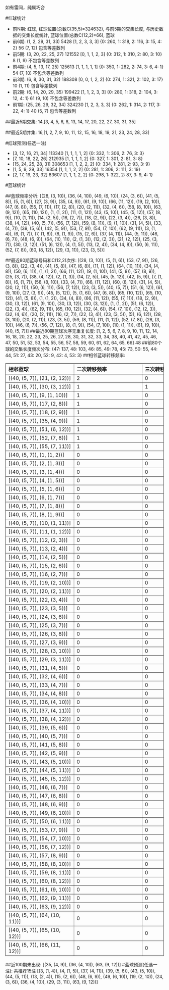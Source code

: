 <!-- 
.. title: 大乐透12010期(2012-01-30)数据分析报告
.. slug: dlott-12010-2012-01-30-report
.. date: 2012-01-31 08:00:00 UTC+08:00
.. tags: Lottery
.. link: 
.. description: 
.. type: text
-->

如有雷同，纯属巧合

<!-- TEASER_END-->

#红球统计

- 前N期: 红球, 红球位置(总数C(35,5)=324632), 与前5期的交集长度, 与历史数据的交集长度统计, 蓝球位置(总数C(12,2)=66), 蓝球
- 前6期: (1, 2, 29, 31, 33) 5428 [1, 2, 3, 3, 3] {0: 260, 1: 318, 2: 116, 3: 15, 4: 2} 56 (7, 12) 包含等差数列
- 前5期: (3, 20, 22, 25, 27) 121552 [0, 1, 1, 2, 3] {0: 312, 1: 310, 2: 80, 3: 10} 8 (1, 9) 不包含等差数列
- 前4期: (4, 5, 13, 17, 25) 125613 [1, 1, 1, 1, 1] {0: 350, 1: 282, 2: 74, 3: 6, 4: 1} 54 (7, 10) 不包含等差数列
- 前3期: (6, 8, 30, 31, 32) 188308 [0, 0, 1, 2, 2] {0: 274, 1: 321, 2: 102, 3: 17} 10 (1, 11) 包含等差数列
- 前2期: (6, 14, 20, 29, 35) 199422 [1, 1, 2, 3, 3] {0: 280, 1: 318, 2: 104, 3: 12, 4: 1} 61 (9, 10) 不包含等差数列
- 前1期: (25, 26, 29, 32, 34) 324230 [1, 2, 3, 3, 3] {0: 262, 1: 314, 2: 117, 3: 22, 4: 1} 40 (5, 7) 包含等差数列

##最近5期交集:
14,[3, 4, 5, 6, 8, 13, 14, 17, 20, 22, 27, 30, 31, 35]

##最近5期并集:
16,[1, 2, 7, 9, 10, 11, 12, 15, 16, 18, 19, 21, 23, 24, 28, 33]

#红球预测(任选一注)

- [3, 12, 16, 21, 34] 113340 [1, 1, 1, 1, 2] {0: 332, 1: 306, 2: 76, 3: 3}
- [7, 10, 18, 22, 26] 212935 [1, 1, 1, 1, 2] {0: 327, 1: 301, 2: 81, 3: 8}
- [15, 24, 25, 28, 31] 308653 [1, 1, 2, 2, 2] {0: 334, 1: 281, 2: 93, 3: 9}
- [1, 5, 9, 29, 33] 16354 [1, 1, 1, 2, 2] {0: 281, 1: 306, 2: 111, 3: 19}
- [2, 17, 19, 23, 32] 83607 [1, 1, 1, 2, 2] {0: 298, 1: 322, 2: 87, 3: 9, 4: 1}

#蓝球统计

##蓝球频率分析:
[(28, (3, 10)), (36, (4, 10)), (49, (6, 10)), (24, (3, 6)), (41, (5, 8)), (5, (1, 6)), (27, (3, 9)), (35, (4, 9)), (61, (9, 10)), (66, (11, 12)), (19, (2, 10)), (47, (6, 8)), (55, (7, 11)), (17, (2, 8)), (20, (2, 11)), (32, (4, 6)), (58, (8, 10)), (63, (9, 12)), (65, (10, 12)), (1, (1, 2)), (11, (1, 12)), (43, (5, 10)), (45, (5, 12)), (57, (8, 9)), (10, (1, 11)), (14, (2, 5)), (16, (2, 7)), (18, (2, 9)), (22, (3, 4)), (26, (3, 8)), (38, (4, 12)), (40, (5, 7)), (56, (7, 12)), (59, (8, 11)), (9, (1, 10)), (31, (4, 5)), (33, (4, 7)), (39, (5, 6)), (42, (5, 9)), (53, (7, 9)), (54, (7, 10)), (62, (9, 11)), (3, (1, 4)), (6, (1, 7)), (7, (1, 8)), (8, (1, 9)), (15, (2, 6)), (37, (4, 11)), (44, (5, 11)), (46, (6, 7)), (48, (6, 9)), (64, (10, 11)), (2, (1, 3)), (12, (2, 3)), (21, (2, 12)), (25, (3, 7)), (30, (3, 12)), (51, (6, 12)), (4, (1, 5)), (13, (2, 4)), (34, (4, 8)), (50, (6, 11)), (52, (7, 8)), (60, (8, 12)), (29, (3, 11)), (23, (3, 5))]

##最近80期蓝球号码和C(12,2)次序:
[(28, (3, 10)), (5, (1, 6)), (53, (7, 9)), (26, (3, 8)), (22, (3, 4)), (41, (5, 8)), (47, (6, 8)), (11, (1, 12)), (64, (10, 11)), (34, (4, 8)), (50, (6, 11)), (1, (1, 2)), (66, (11, 12)), (9, (1, 10)), (41, (5, 8)), (57, (8, 9)), (25, (3, 7)), (38, (4, 12)), (2, (1, 3)), (14, (2, 5)), (45, (5, 12)), (42, (5, 9)), (7, (1, 8)), (6, (1, 7)), (58, (8, 10)), (33, (4, 7)), (66, (11, 12)), (60, (8, 12)), (31, (4, 5)), (20, (2, 11)), (50, (6, 11)), (56, (7, 12)), (23, (3, 5)), (40, (5, 7)), (51, (6, 12)), (61, (9, 10)), (27, (3, 9)), (45, (5, 12)), (5, (1, 6)), (47, (6, 8)), (65, (10, 12)), (65, (10, 12)), (41, (5, 8)), (1, (1, 2)), (34, (4, 8)), (66, (11, 12)), (55, (7, 11)), (18, (2, 9)), (30, (3, 12)), (61, (9, 10)), (30, (3, 12)), (30, (3, 12)), (1, (1, 2)), (51, (6, 12)), (22, (3, 4)), (62, (9, 11)), (65, (10, 12)), (32, (4, 6)), (54, (7, 10)), (12, (2, 3)), (32, (4, 6)), (20, (2, 11)), (16, (2, 7)), (22, (3, 4)), (23, (3, 5)), (51, (6, 12)), (28, (3, 10)), (20, (2, 11)), (23, (3, 5)), (59, (8, 11)), (11, (1, 12)), (52, (7, 8)), (28, (3, 10)), (46, (6, 7)), (56, (7, 12)), (8, (1, 9)), (54, (7, 10)), (10, (1, 11)), (61, (9, 10)), (40, (5, 7))]
##最近80期蓝球次序无重复长度:
[1, 2, 5, 6, 7, 8, 9, 10, 11, 12, 14, 16, 18, 20, 22, 23, 25, 26, 27, 28, 30, 31, 32, 33, 34, 38, 40, 41, 42, 45, 46, 47, 50, 51, 52, 53, 54, 55, 56, 57, 58, 59, 60, 61, 62, 64, 65, 66] 48
##前80个球的交集长度频次分布:
{47: 137, 48: 103, 46: 85, 49: 78, 45: 73, 50: 55, 44: 44, 51: 27, 43: 20, 52: 9, 42: 4, 53: 3}
##相邻蓝球转移频率:
<table border="1" class="table table-striped dataframe">
  <thead>
    <tr style="text-align: left;">
      <th style="min-width: 200px;">相邻蓝球</th>
      <th style="min-width: 200px;">二次转移频率</th>
      <th style="min-width: 200px;">三次转移频率</th>
    </tr>
  </thead>
  <tbody>
    <tr>
      <td>  [(40, (5, 7)), (21, (2, 12))]</td>
      <td> 2</td>
      <td> 0</td>
    </tr>
    <tr>
      <td>  [(40, (5, 7)), (30, (3, 12))]</td>
      <td> 1</td>
      <td> 1</td>
    </tr>
    <tr>
      <td>   [(40, (5, 7)), (9, (1, 10))]</td>
      <td> 1</td>
      <td> 0</td>
    </tr>
    <tr>
      <td>   [(40, (5, 7)), (17, (2, 8))]</td>
      <td> 1</td>
      <td> 0</td>
    </tr>
    <tr>
      <td>   [(40, (5, 7)), (18, (2, 9))]</td>
      <td> 1</td>
      <td> 0</td>
    </tr>
    <tr>
      <td>   [(40, (5, 7)), (35, (4, 9))]</td>
      <td> 1</td>
      <td> 0</td>
    </tr>
    <tr>
      <td>  [(40, (5, 7)), (51, (6, 12))]</td>
      <td> 1</td>
      <td> 0</td>
    </tr>
    <tr>
      <td>   [(40, (5, 7)), (52, (7, 8))]</td>
      <td> 1</td>
      <td> 0</td>
    </tr>
    <tr>
      <td>  [(40, (5, 7)), (55, (7, 11))]</td>
      <td> 1</td>
      <td> 0</td>
    </tr>
    <tr>
      <td>    [(40, (5, 7)), (1, (1, 2))]</td>
      <td> 0</td>
      <td> 0</td>
    </tr>
    <tr>
      <td>    [(40, (5, 7)), (2, (1, 3))]</td>
      <td> 0</td>
      <td> 0</td>
    </tr>
    <tr>
      <td>    [(40, (5, 7)), (3, (1, 4))]</td>
      <td> 0</td>
      <td> 0</td>
    </tr>
    <tr>
      <td>    [(40, (5, 7)), (4, (1, 5))]</td>
      <td> 0</td>
      <td> 0</td>
    </tr>
    <tr>
      <td>    [(40, (5, 7)), (5, (1, 6))]</td>
      <td> 0</td>
      <td> 0</td>
    </tr>
    <tr>
      <td>    [(40, (5, 7)), (6, (1, 7))]</td>
      <td> 0</td>
      <td> 0</td>
    </tr>
    <tr>
      <td>    [(40, (5, 7)), (7, (1, 8))]</td>
      <td> 0</td>
      <td> 0</td>
    </tr>
    <tr>
      <td>    [(40, (5, 7)), (8, (1, 9))]</td>
      <td> 0</td>
      <td> 0</td>
    </tr>
    <tr>
      <td>  [(40, (5, 7)), (10, (1, 11))]</td>
      <td> 0</td>
      <td> 0</td>
    </tr>
    <tr>
      <td>  [(40, (5, 7)), (11, (1, 12))]</td>
      <td> 0</td>
      <td> 0</td>
    </tr>
    <tr>
      <td>   [(40, (5, 7)), (12, (2, 3))]</td>
      <td> 0</td>
      <td> 0</td>
    </tr>
    <tr>
      <td>   [(40, (5, 7)), (13, (2, 4))]</td>
      <td> 0</td>
      <td> 0</td>
    </tr>
    <tr>
      <td>   [(40, (5, 7)), (14, (2, 5))]</td>
      <td> 0</td>
      <td> 0</td>
    </tr>
    <tr>
      <td>   [(40, (5, 7)), (15, (2, 6))]</td>
      <td> 0</td>
      <td> 0</td>
    </tr>
    <tr>
      <td>   [(40, (5, 7)), (16, (2, 7))]</td>
      <td> 0</td>
      <td> 0</td>
    </tr>
    <tr>
      <td>  [(40, (5, 7)), (19, (2, 10))]</td>
      <td> 0</td>
      <td> 0</td>
    </tr>
    <tr>
      <td>  [(40, (5, 7)), (20, (2, 11))]</td>
      <td> 0</td>
      <td> 0</td>
    </tr>
    <tr>
      <td>   [(40, (5, 7)), (22, (3, 4))]</td>
      <td> 0</td>
      <td> 0</td>
    </tr>
    <tr>
      <td>   [(40, (5, 7)), (23, (3, 5))]</td>
      <td> 0</td>
      <td> 0</td>
    </tr>
    <tr>
      <td>   [(40, (5, 7)), (24, (3, 6))]</td>
      <td> 0</td>
      <td> 0</td>
    </tr>
    <tr>
      <td>   [(40, (5, 7)), (25, (3, 7))]</td>
      <td> 0</td>
      <td> 0</td>
    </tr>
    <tr>
      <td>   [(40, (5, 7)), (26, (3, 8))]</td>
      <td> 0</td>
      <td> 0</td>
    </tr>
    <tr>
      <td>   [(40, (5, 7)), (27, (3, 9))]</td>
      <td> 0</td>
      <td> 0</td>
    </tr>
    <tr>
      <td>  [(40, (5, 7)), (28, (3, 10))]</td>
      <td> 0</td>
      <td> 0</td>
    </tr>
    <tr>
      <td>  [(40, (5, 7)), (29, (3, 11))]</td>
      <td> 0</td>
      <td> 0</td>
    </tr>
    <tr>
      <td>   [(40, (5, 7)), (31, (4, 5))]</td>
      <td> 0</td>
      <td> 0</td>
    </tr>
    <tr>
      <td>   [(40, (5, 7)), (32, (4, 6))]</td>
      <td> 0</td>
      <td> 0</td>
    </tr>
    <tr>
      <td>   [(40, (5, 7)), (33, (4, 7))]</td>
      <td> 0</td>
      <td> 0</td>
    </tr>
    <tr>
      <td>   [(40, (5, 7)), (34, (4, 8))]</td>
      <td> 0</td>
      <td> 0</td>
    </tr>
    <tr>
      <td>  [(40, (5, 7)), (36, (4, 10))]</td>
      <td> 0</td>
      <td> 0</td>
    </tr>
    <tr>
      <td>  [(40, (5, 7)), (37, (4, 11))]</td>
      <td> 0</td>
      <td> 0</td>
    </tr>
    <tr>
      <td>  [(40, (5, 7)), (38, (4, 12))]</td>
      <td> 0</td>
      <td> 0</td>
    </tr>
    <tr>
      <td>   [(40, (5, 7)), (39, (5, 6))]</td>
      <td> 0</td>
      <td> 0</td>
    </tr>
    <tr>
      <td>   [(40, (5, 7)), (40, (5, 7))]</td>
      <td> 0</td>
      <td> 0</td>
    </tr>
    <tr>
      <td>   [(40, (5, 7)), (41, (5, 8))]</td>
      <td> 0</td>
      <td> 0</td>
    </tr>
    <tr>
      <td>   [(40, (5, 7)), (42, (5, 9))]</td>
      <td> 0</td>
      <td> 0</td>
    </tr>
    <tr>
      <td>  [(40, (5, 7)), (43, (5, 10))]</td>
      <td> 0</td>
      <td> 0</td>
    </tr>
    <tr>
      <td>  [(40, (5, 7)), (44, (5, 11))]</td>
      <td> 0</td>
      <td> 0</td>
    </tr>
    <tr>
      <td>  [(40, (5, 7)), (45, (5, 12))]</td>
      <td> 0</td>
      <td> 0</td>
    </tr>
    <tr>
      <td>   [(40, (5, 7)), (46, (6, 7))]</td>
      <td> 0</td>
      <td> 0</td>
    </tr>
    <tr>
      <td>   [(40, (5, 7)), (47, (6, 8))]</td>
      <td> 0</td>
      <td> 0</td>
    </tr>
    <tr>
      <td>   [(40, (5, 7)), (48, (6, 9))]</td>
      <td> 0</td>
      <td> 0</td>
    </tr>
    <tr>
      <td>  [(40, (5, 7)), (49, (6, 10))]</td>
      <td> 0</td>
      <td> 0</td>
    </tr>
    <tr>
      <td>  [(40, (5, 7)), (50, (6, 11))]</td>
      <td> 0</td>
      <td> 0</td>
    </tr>
    <tr>
      <td>   [(40, (5, 7)), (53, (7, 9))]</td>
      <td> 0</td>
      <td> 0</td>
    </tr>
    <tr>
      <td>  [(40, (5, 7)), (54, (7, 10))]</td>
      <td> 0</td>
      <td> 0</td>
    </tr>
    <tr>
      <td>  [(40, (5, 7)), (56, (7, 12))]</td>
      <td> 0</td>
      <td> 0</td>
    </tr>
    <tr>
      <td>   [(40, (5, 7)), (57, (8, 9))]</td>
      <td> 0</td>
      <td> 0</td>
    </tr>
    <tr>
      <td>  [(40, (5, 7)), (58, (8, 10))]</td>
      <td> 0</td>
      <td> 0</td>
    </tr>
    <tr>
      <td>  [(40, (5, 7)), (59, (8, 11))]</td>
      <td> 0</td>
      <td> 0</td>
    </tr>
    <tr>
      <td>  [(40, (5, 7)), (60, (8, 12))]</td>
      <td> 0</td>
      <td> 0</td>
    </tr>
    <tr>
      <td>  [(40, (5, 7)), (61, (9, 10))]</td>
      <td> 0</td>
      <td> 0</td>
    </tr>
    <tr>
      <td>  [(40, (5, 7)), (62, (9, 11))]</td>
      <td> 0</td>
      <td> 0</td>
    </tr>
    <tr>
      <td>  [(40, (5, 7)), (63, (9, 12))]</td>
      <td> 0</td>
      <td> 0</td>
    </tr>
    <tr>
      <td> [(40, (5, 7)), (64, (10, 11))]</td>
      <td> 0</td>
      <td> 0</td>
    </tr>
    <tr>
      <td> [(40, (5, 7)), (65, (10, 12))]</td>
      <td> 0</td>
      <td> 0</td>
    </tr>
    <tr>
      <td> [(40, (5, 7)), (66, (11, 12))]</td>
      <td> 0</td>
      <td> 0</td>
    </tr>
  </tbody>
</table>
##近100期未出现:
[(35, (4, 9)), (36, (4, 10)), (63, (9, 12))]
#蓝球预测(任选一注):
共推荐15注
[(3, (1, 4)), (4, (1, 5)), (37, (4, 11)), (39, (5, 6)), (43, (5, 10)), (44, (5, 11)), (13, (2, 4)), (15, (2, 6)), (48, (6, 9)), (49, (6, 10)), (19, (2, 10)), (24, (3, 6)), (36, (4, 10)), (29, (3, 11)), (63, (9, 12))]

